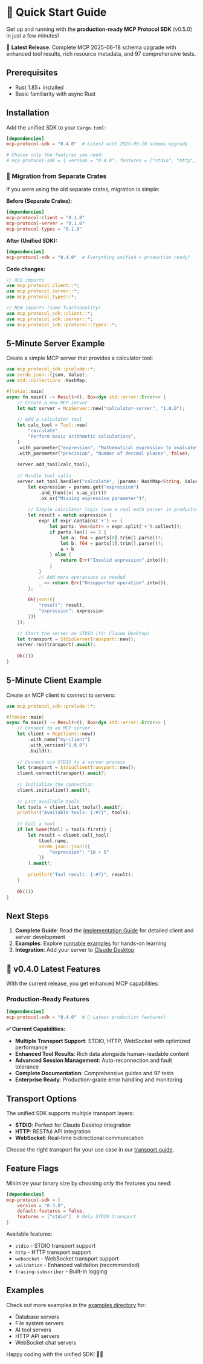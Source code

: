 # 🚀 Quick Start Guide

Get up and running with the **production-ready MCP Protocol SDK** (v0.5.0) in just a few minutes!

🎯 **Latest Release**: Complete MCP 2025-06-18 schema upgrade with enhanced tool results, rich resource metadata, and 97 comprehensive tests.

## Prerequisites

- Rust 1.85+ installed
- Basic familiarity with async Rust

## Installation

Add the unified SDK to your `Cargo.toml`:

```toml
[dependencies]
mcp-protocol-sdk = "0.4.0"  # Latest with 2025-06-18 schema upgrade

# Choose only the features you need:
# mcp-protocol-sdk = { version = "0.4.0", features = ["stdio", "http", "websocket"] }
```

### 🎉 Migration from Separate Crates

If you were using the old separate crates, migration is simple:

**Before (Separate Crates):**
```toml
[dependencies]
mcp-protocol-client = "0.1.0"
mcp-protocol-server = "0.1.0" 
mcp-protocol-types = "0.1.0"
```

**After (Unified SDK):**
```toml
[dependencies] 
mcp-protocol-sdk = "0.4.0"  # Everything unified + production ready!
```

**Code changes:**
```rust
// OLD imports
use mcp_protocol_client::*;
use mcp_protocol_server::*;
use mcp_protocol_types::*;

// NEW imports (same functionality)
use mcp_protocol_sdk::client::*;
use mcp_protocol_sdk::server::*;
use mcp_protocol_sdk::protocol::types::*;
```

## 5-Minute Server Example

Create a simple MCP server that provides a calculator tool:

```rust
use mcp_protocol_sdk::prelude::*;
use serde_json::{json, Value};
use std::collections::HashMap;

#[tokio::main]
async fn main() -> Result<(), Box<dyn std::error::Error>> {
    // Create a new MCP server
    let mut server = McpServer::new("calculator-server", "1.0.0");
    
    // Add a calculator tool
    let calc_tool = Tool::new(
        "calculate",
        "Perform basic arithmetic calculations",
    )
    .with_parameter("expression", "Mathematical expression to evaluate", true)
    .with_parameter("precision", "Number of decimal places", false);
    
    server.add_tool(calc_tool);
    
    // Handle tool calls
    server.set_tool_handler("calculate", |params: HashMap<String, Value>| async move {
        let expression = params.get("expression")
            .and_then(|v| v.as_str())
            .ok_or("Missing expression parameter")?;
            
        // Simple calculator logic (use a real math parser in production)
        let result = match expression {
            expr if expr.contains('+') => {
                let parts: Vec<&str> = expr.split('+').collect();
                if parts.len() == 2 {
                    let a: f64 = parts[0].trim().parse()?;
                    let b: f64 = parts[1].trim().parse()?;
                    a + b
                } else {
                    return Err("Invalid expression".into());
                }
            }
            // Add more operations as needed
            _ => return Err("Unsupported operation".into()),
        };
        
        Ok(json!({
            "result": result,
            "expression": expression
        }))
    });
    
    // Start the server on STDIO (for Claude Desktop)
    let transport = StdioServerTransport::new();
    server.run(transport).await?;
    
    Ok(())
}
```

## 5-Minute Client Example

Create an MCP client to connect to servers:

```rust
use mcp_protocol_sdk::prelude::*;

#[tokio::main]
async fn main() -> Result<(), Box<dyn std::error::Error>> {
    // Connect to an MCP server
    let client = McpClient::new()
        .with_name("my-client")
        .with_version("1.0.0")
        .build();
    
    // Connect via STDIO to a server process
    let transport = StdioClientTransport::new();
    client.connect(transport).await?;
    
    // Initialize the connection
    client.initialize().await?;
    
    // List available tools
    let tools = client.list_tools().await?;
    println!("Available tools: {:#?}", tools);
    
    // Call a tool
    if let Some(tool) = tools.first() {
        let result = client.call_tool(
            &tool.name,
            serde_json::json!({
                "expression": "10 + 5"
            })
        ).await?;
        
        println!("Tool result: {:#?}", result);
    }
    
    Ok(())
}
```

## Next Steps

1. **Complete Guide**: Read the [Implementation Guide](./implementation-guide.md) for detailed client and server development
2. **Examples**: Explore [runnable examples](../examples/) for hands-on learning
3. **Integration**: Add your server to [Claude Desktop](./integrations/claude-desktop.md)

## 🎯 v0.4.0 Latest Features

With the current release, you get enhanced MCP capabilities:

### **Production-Ready Features**
```toml
[dependencies]
mcp-protocol-sdk = "0.4.0"  # 🎯 Latest production features!
```

**✅ Current Capabilities:**
- **Multiple Transport Support**: STDIO, HTTP, WebSocket with optimized performance
- **Enhanced Tool Results**: Rich data alongside human-readable content
- **Advanced Session Management**: Auto-reconnection and fault tolerance
- **Complete Documentation**: Comprehensive guides and 97 tests
- **Enterprise Ready**: Production-grade error handling and monitoring

## Transport Options

The unified SDK supports multiple transport layers:

- **STDIO**: Perfect for Claude Desktop integration
- **HTTP**: RESTful API integration  
- **WebSocket**: Real-time bidirectional communication

Choose the right transport for your use case in our [transport guide](./servers/transports.md).

## Feature Flags

Minimize your binary size by choosing only the features you need:

```toml
[dependencies]
mcp-protocol-sdk = { 
    version = "0.3.0", 
    default-features = false,
    features = ["stdio"]  # Only STDIO transport
}
```

Available features:
- `stdio` - STDIO transport support
- `http` - HTTP transport support
- `websocket` - WebSocket transport support
- `validation` - Enhanced validation (recommended)
- `tracing-subscriber` - Built-in logging

## Examples

Check out more examples in the [examples directory](../examples/) for:
- Database servers
- File system servers  
- AI tool servers
- HTTP API servers
- WebSocket chat servers

Happy coding with the unified SDK! 🦀✨
